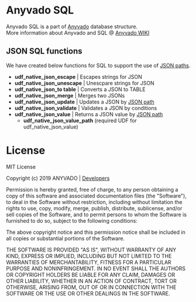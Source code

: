 # Anyvado SQL

Anyvado SQL is a part of [Anyvado](https://anyvado.com) database structure.  
More information about Anyvado and SQL @ [Anyvado WIKI](http://wiki.anyvado.com/doku.php?id=core:ds:dbs:mssql:start)

## JSON SQL functions
We have created below functions for SQL to support the use of  [JSON paths](https://goessner.net/articles/JsonPath/).

 - **udf_native_json_escape** | Escapes strings for JSON
 - **udf_native_json_unescape** | Unescpare strings for JSON
 - **udf_native_json_to table** | Converts a JSON to TABLE
 - **udf_native_json_merge** | Merges two JSONs
 - **udf_native_json_update** | Updates a JSON by [JSON path](https://goessner.net/articles/JsonPath/)
 - **udf_native_json_validate** | Validates a JSON by conditions
 - **udf_native_json_value** | Returns a JSON value by [JSON path](https://goessner.net/articles/JsonPath/)
	 - **udf_native_json_value_path** (required UDF for udf_native_json_value)

# License

MIT License

Copyright (c) 2019 ANYVADO |  [Developers](mailto:developers@anyvado.com)

Permission is hereby granted, free of charge, to any person obtaining a copy of this software and associated documentation files (the "Software"), to deal in the Software without restriction, including without limitation the rights to use, copy, modify, merge, publish, distribute, sublicense, and/or sell copies of the Software, and to permit persons to whom the Software is furnished to do so, subject to the following conditions:

The above copyright notice and this permission notice shall be included in all copies or substantial portions of the Software.

THE SOFTWARE IS PROVIDED "AS IS", WITHOUT WARRANTY OF ANY KIND, EXPRESS OR IMPLIED, INCLUDING BUT NOT LIMITED TO THE WARRANTIES OF MERCHANTABILITY, FITNESS FOR A PARTICULAR PURPOSE AND NONINFRINGEMENT. IN NO EVENT SHALL THE AUTHORS OR COPYRIGHT HOLDERS BE LIABLE FOR ANY CLAIM, DAMAGES OR OTHER LIABILITY, WHETHER IN AN ACTION OF CONTRACT, TORT OR OTHERWISE, ARISING FROM, OUT OF OR IN CONNECTION WITH THE SOFTWARE OR THE USE OR OTHER DEALINGS IN THE SOFTWARE.

